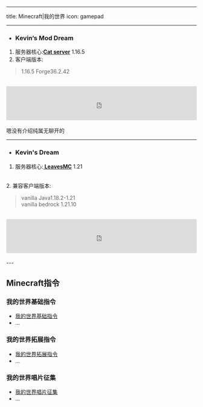 ---
 title: Minecraft|我的世界
 icon: gamepad

 ---

 - ### Kevin‘s Mod Dream

 1. 服务器核心:**[Cat server](https://catmc.org/)** 1.16.5
 2. 客户端版本:
 >1.16.5 Forge36.2.42
 <br>
 <iframe style="width:728px;height:90px;max-width:100%;border:none;display:block;margin:auto" src="https://zh-cn.namemc.com/server/play.simpfun.cn:19327/embed" width="728" height="90"></iframe>
 <br>
 嗯没有介绍纯属无聊开的
 <br>

 ---

 - ### Kevin's Dream

 1. 服务器核心:**[ LeavesMC](https://leavesmc.org/)** 1.21
 <br>
 2. 兼容客户端版本:

 > vanilla Java1.18.2-1.21<br>
 > vanilla bedrock 1.21.10
 <br>
 <iframe style="width:728px;height:90px;max-width:100%;border:none;display:block;margin:auto" src="https://zh-cn.namemc.com/server/play.simpfun.cn:19084/embed" width="728" height="90"></iframe>
 <br>
 ---
 
 ## Minecraft指令

### 我的世界基础指令
- [我的世界基础指令](basic/)
- ...
### 我的世界拓展指令
- [我的世界拓展指令](more/)
- ...
### 我的世界唱片征集

 - [我的世界唱片征集](cd/)
 - ...
